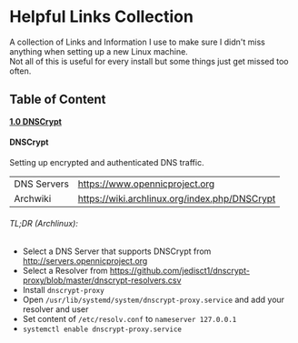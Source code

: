 # Helpful Links Collection
A collection of Links and Information I use to make sure I didn't miss anything when setting up a new Linux machine.  
Not all of this is useful for every install but some things just get missed too often.

## Table of Content
**[1.0 DNSCrypt](#dnscrypt)**

#### DNSCrypt
Setting up encrypted and authenticated DNS traffic.

|             |                                              |
|-------------|----------------------------------------------|
| DNS Servers | https://www.opennicproject.org               |
| Archwiki    | https://wiki.archlinux.org/index.php/DNSCrypt|

###### TL;DR (Archlinux):
 - Select a DNS Server that supports DNSCrypt from http://servers.opennicproject.org
 - Select a Resolver from https://github.com/jedisct1/dnscrypt-proxy/blob/master/dnscrypt-resolvers.csv
 - Install `dnscrypt-proxy`
 - Open `/usr/lib/systemd/system/dnscrypt-proxy.service` and add your resolver and user
 - Set content of `/etc/resolv.conf` to `nameserver 127.0.0.1`
 - `systemctl enable dnscrypt-proxy.service`
